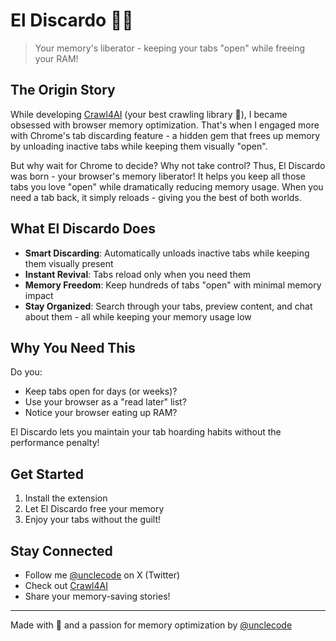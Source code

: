 # El Discardo 🦹‍♂️

> Your memory's liberator - keeping your tabs "open" while freeing your RAM!

## The Origin Story

While developing [Crawl4AI](https://github.com/unclecode/crawl4ai) (your best crawling library 🚀), I became obsessed with browser memory optimization. That's when I engaged more with Chrome's tab discarding feature - a hidden gem that frees up memory by unloading inactive tabs while keeping them visually "open".

But why wait for Chrome to decide? Why not take control? Thus, El Discardo was born - your browser's memory liberator! It helps you keep all those tabs you love "open" while dramatically reducing memory usage. When you need a tab back, it simply reloads - giving you the best of both worlds.

## What El Discardo Does

- **Smart Discarding**: Automatically unloads inactive tabs while keeping them visually present
- **Instant Revival**: Tabs reload only when you need them
- **Memory Freedom**: Keep hundreds of tabs "open" with minimal memory impact
- **Stay Organized**: Search through your tabs, preview content, and chat about them - all while keeping your memory usage low

## Why You Need This

Do you:
- Keep tabs open for days (or weeks)?
- Use your browser as a "read later" list?
- Notice your browser eating up RAM?

El Discardo lets you maintain your tab hoarding habits without the performance penalty!

## Get Started

1. Install the extension
2. Let El Discardo free your memory
3. Enjoy your tabs without the guilt!

## Stay Connected

- Follow me [@unclecode](https://twitter.com/unclecode) on X (Twitter)
- Check out [Crawl4AI](https://github.com/unclecode/crawl4ai)
- Share your memory-saving stories!

---

Made with 💪 and a passion for memory optimization by [@unclecode](https://twitter.com/unclecode)
